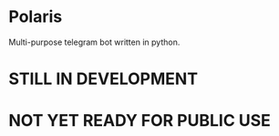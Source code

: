 # Polaris
Multi-purpose telegram bot written in python.

# STILL IN DEVELOPMENT
# NOT YET READY FOR PUBLIC USE
